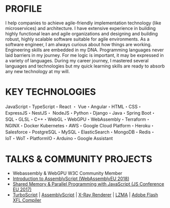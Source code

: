 # PROFILE

I help companies to achieve agile-friendly implementation technology (like microservices) and architecture. I have extensive experience in building highly functional lean and agile organizations and designing and building robust, highly scalable software suitable for agile environments. As a software engineer, I am always curious about how things are working. Engineering skills are embedded in my DNA. Programming languages never laid barriers in my journey. For me logic is important, it may be expressed in a variety of languages. During my career journey, I mastered several languages and technologies but my quick learning skills are ready to absorb any new technology at my will. 

# KEY TECHNOLOGIES

JavaScript・TypeScript・React ・ Vue・Angular・HTML・CSS・ExpressJS・NestJS・
NodeJS・Python・Django・Java・Spring Boot・SQL・GLSL・C++・WebGL・WebGPU・WebAssembly・Terraform・NGINX・Docker Kubernetes・AWS・Google Cloud Platform・Heroku・Salesforce・PostgreSQL・MySQL・ElasticSearch・MongoDB・Redis・IoT・WoT・PlatformIO・Arduino・Google Assistant


# TALKS & COMMUNITY PROJECTS

- Webassembly & WebGPU  W3C Community Member
- [Introduction to AssemblyScript (WebAssemblyEU 2018)](https://www.meetup.com/WebAssembly/events/252271717/)
- [Shared Memory & Parallel Programming with JavaScript (JS Conference EU 2017)](https://2017.jsconf.eu/speakers/nidin-vinayakan-shared-memory-parallel-programming-with-javascript)
- [TurboScript] | [AssemblyScript] | [X-Ray Renderer] | [LZMA] | [Adobe Flash XFL Compiler]


[TurboScript]:https://github.com/01alchemist/TurboScript
[AssemblyScript]:https://github.com/AssemblyScript/assemblyscript
[X-Ray Renderer]:https://github.com/01alchemist/x-ray.js
[LZMA]:https://github.com/nidin/TS-LZMA
[Adobe Flash XFL Compiler]:https://github.com/nidin/as3-XFL-compiler


<!--
**nidin/nidin** is a ✨ _special_ ✨ repository because its `README.md` (this file) appears on your GitHub profile.

Here are some ideas to get you started:

- 🔭 I’m currently working on ...
- 🌱 I’m currently learning ...
- 👯 I’m looking to collaborate on ...
- 🤔 I’m looking for help with ...
- 💬 Ask me about ...
- 📫 How to reach me: ...
- 😄 Pronouns: ...
- ⚡ Fun fact: ...
-->
